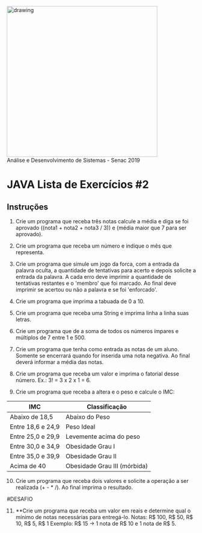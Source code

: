 <img src="https://www.ead.senac.br/arquivo/api/download/publico/1134" alt="drawing" width="400"/><br>
Análise e Desenvolvimento de Sistemas - Senac 2019
# JAVA Lista de Exercícios #2

## Instruções
1. Crie um programa que receba três notas calcule a média e diga se foi aprovado ((nota1 + nota2 + nota3 / 3)) e (média maior que 7 para ser aprovado).

2. Crie um programa que receba um número e indique o mês que representa.

3. Crie um programa que simule um jogo da forca, com a entrada da palavra oculta, a quantidade de tentativas para acerto e depois solicite a entrada da palavra. A cada erro deve imprimir a quantidade de tentativas restantes e o 'membro' que foi marcado. Ao final deve imprimir se acertou ou não a palavra e se foi 'enforcado'.

4. Crie um programa que imprima a tabuada de 0 a 10.

5. Crie um programa que receba uma String e imprima linha a linha suas letras.

6. Crie um programa que de a soma de todos os números ímpares e múltiplos de 7 entre 1 e 500.

7. Crie um programa que tenha como entrada as notas de um aluno. Somente se encerrará quando for inserida uma nota negativa. Ao final deverá informar a média das notas.

8. Crie um programa que receba um valor e imprima o fatorial desse número. Ex.: 3! = 3 x 2 x 1 = 6.

9. Crie um programa que receba a altera e o peso e calcule o IMC:

IMC | Classificação
--- | ------
Abaixo de 18,5 | Abaixo do Peso
Entre 18,6 e 24,9 | Peso Ideal
Entre 25,0 e 29,9 | Levemente acima do peso
Entre 30,0 e 34,9 | Obesidade Grau I
Entre 35,0 e 39,9 | Obesidade Grau II
Acima de 40 | Obesidade Grau III (mórbida)
10. Crie um programa que receba dois valores e solicite a operação a ser realizada (+ - * /). Ao final imprima o resultado.

#DESAFIO

11. **Crie um programa que receba um valor em reais e determine qual o mínimo de notas necessárias para entregá-lo. Notas: R$ 100, R$ 50, R$ 10, R$ 5, R$ 1 Exemplo: R$ 15 -> 1 nota de R$ 10 e 1 nota de R$ 5.

